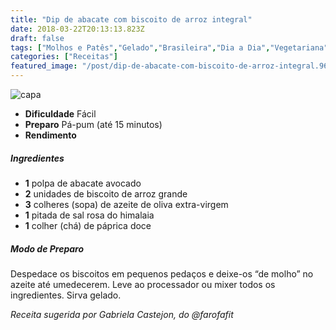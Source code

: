 ```yaml
---
title: "Dip de abacate com biscoito de arroz integral"
date: 2018-03-22T20:13:13.823Z
draft: false
tags: ["Molhos e Patês","Gelado","Brasileira","Dia a Dia","Vegetariana","Fruta - Abacate"]
categories: ["Receitas"]
featured_image: "/post/dip-de-abacate-com-biscoito-de-arroz-integral.965c0078.jpg"
---
```


![capa](/post/dip-de-abacate-com-biscoito-de-arroz-integral.965c0078.jpg)

*   **Dificuldade** Fácil
*   **Preparo** Pá-pum (até 15 minutos)
*   **Rendimento**

##### Ingredientes

*   **1** polpa de abacate avocado
*   **2** unidades de biscoito de arroz grande
*   **3** colheres (sopa) de azeite de oliva extra-virgem
*   **1** pitada de sal rosa do himalaia
*   **1** colher (chá) de páprica doce

##### Modo de Preparo

Despedace os biscoitos em pequenos pedaços e deixe-os “de molho” no azeite até umedecerem. Leve ao processador ou mixer todos os ingredientes. Sirva gelado.

_Receita sugerida por Gabriela Castejon, do @farofafit_
